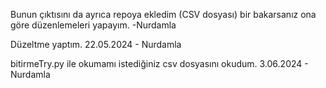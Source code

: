 Bunun çıktısını da ayrıca repoya ekledim (CSV dosyası) bir bakarsanız ona göre düzenlemeleri yapayım. 
-Nurdamla


Düzeltme yaptım. 22.05.2024 - Nurdamla

bitirmeTry.py ile okumamı istediğiniz csv dosyasını okudum. 3.06.2024 - Nurdamla 
